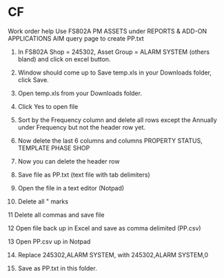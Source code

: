 # CF
Work order help
Use FS802A PM ASSETS under REPORTS & ADD-ON APPLICATIONS AIM query page to create PP.txt

1. In FS802A Shop = 245302, Asset Group = ALARM SYSTEM (others bland) and click on excel button.

2. Window should come up to Save temp.xls in your Downloads folder, click Save.

3. Open temp.xls from your Downloads folder.

4. Click Yes to open file

5. Sort by the Frequency column and delete all rows except the Annually under Frequency but not the header row yet.

6. Now delete the last 6 columns and columns PROPERTY STATUS, TEMPLATE PHASE SHOP

7. Now you can delete the header row

8. Save file as PP.txt (text file with tab delimiters)

9. Open the file in a text editor (Notpad)

10. Delete all " marks

11	Delete all commas and save file

12  Open file back up in Excel and save as comma delimited (PP.csv)

13  Open PP.csv up in Notpad

14. Replace 245302,ALARM SYSTEM, with 245302,ALARM SYSTEM,0

15. Save as PP.txt in this folder.
